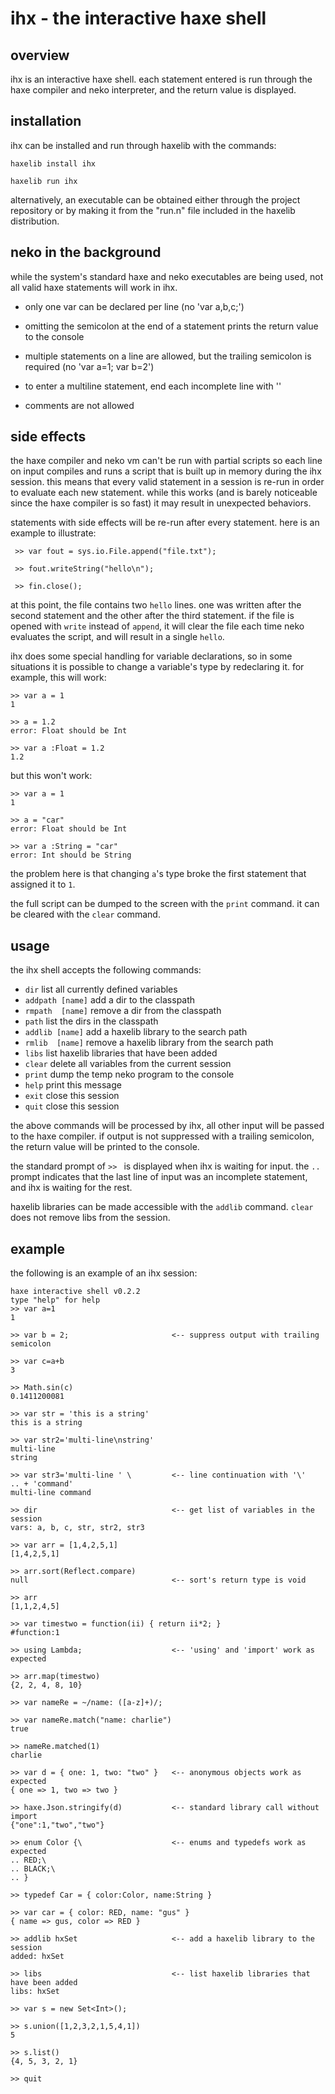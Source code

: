 ihx - the interactive haxe shell
================================

overview
--------

ihx is an interactive haxe shell.  each statement entered is run
through the haxe compiler and neko interpreter, and the return value
is displayed.


installation
------------

ihx can be installed and run through haxelib with the commands:

    haxelib install ihx

    haxelib run ihx

alternatively, an executable can be obtained either through the
project repository or by making it from the "run.n" file included in
the haxelib distribution.


neko in the background
----------------------

while the system's standard haxe and neko executables are being used,
not all valid haxe statements will work in ihx.

- only one var can be declared per line (no 'var a,b,c;')

- omitting the semicolon at the end of a statement prints the return
  value to the console

- multiple statements on a line are allowed, but the trailing
  semicolon is required (no 'var a=1; var b=2')

- to enter a multiline statement, end each incomplete line with '\'

- comments are not allowed


side effects
------------

the haxe compiler and neko vm can't be run with partial scripts so
each line on input compiles and runs a script that is built up in
memory during the ihx session.  this means that every valid statement
in a session is re-run in order to evaluate each new statement.  while
this works (and is barely noticeable since the haxe compiler is so
fast) it may result in unexpected behaviors.

statements with side effects will be re-run after every statement.
here is an example to illustrate:

     >> var fout = sys.io.File.append("file.txt");

     >> fout.writeString("hello\n");

     >> fin.close();

at this point, the file contains two `hello` lines.  one was written
after the second statement and the other after the third statement.
if the file is opened with `write` instead of `append`, it will clear
the file each time neko evaluates the script, and will result in a
single `hello`.

ihx does some special handling for variable declarations, so in some
situations it is possible to change a variable's type by redeclaring
it.  for example, this will work:

    >> var a = 1
    1

    >> a = 1.2
    error: Float should be Int

    >> var a :Float = 1.2
    1.2

but this won't work:

    >> var a = 1
    1

    >> a = "car"
    error: Float should be Int

    >> var a :String = "car"
    error: Int should be String

the problem here is that changing `a`'s type broke the first
statement that assigned it to `1`.

the full script can be dumped to the screen with the `print` command.
it can be cleared with the `clear` command.


usage
-----

the ihx shell accepts the following commands:

- `dir`            list all currently defined variables
- `addpath [name]` add a dir to the classpath
- `rmpath  [name]` remove a dir from the classpath
- `path`           list the dirs in the classpath
- `addlib [name]`  add a haxelib library to the search path
- `rmlib  [name]`  remove a haxelib library from the search path
- `libs`           list haxelib libraries that have been added
- `clear`          delete all variables from the current session
- `print`          dump the temp neko program to the console
- `help`           print this message
- `exit`           close this session
- `quit`           close this session

the above commands will be processed by ihx, all other input will be
passed to the haxe compiler.  if output is not suppressed with a
trailing semicolon, the return value will be printed to the console.

the standard prompt of `>> ` is displayed when ihx is waiting for
input.  the `.. ` prompt indicates that the last line of input was an
incomplete statement, and ihx is waiting for the rest.

haxelib libraries can be made accessible with the `addlib` command.
`clear` does not remove libs from the session.


example
-------

the following is an example of an ihx session:

    haxe interactive shell v0.2.2
    type "help" for help
    >> var a=1
    1

    >> var b = 2;                       <-- suppress output with trailing semicolon

    >> var c=a+b
    3

    >> Math.sin(c)
    0.1411200081

    >> var str = 'this is a string'
    this is a string

    >> var str2='multi-line\nstring'
    multi-line
    string

    >> var str3='multi-line ' \         <-- line continuation with '\'
    .. + 'command'
    multi-line command

    >> dir                              <-- get list of variables in the session
    vars: a, b, c, str, str2, str3

    >> var arr = [1,4,2,5,1]
    [1,4,2,5,1]

    >> arr.sort(Reflect.compare)
    null                                <-- sort's return type is void

    >> arr
    [1,1,2,4,5]

    >> var timestwo = function(ii) { return ii*2; }
    #function:1

    >> using Lambda;                    <-- 'using' and 'import' work as expected

    >> arr.map(timestwo)
    {2, 2, 4, 8, 10}

    >> var nameRe = ~/name: ([a-z]+)/;

    >> var nameRe.match("name: charlie")
    true

    >> nameRe.matched(1)
    charlie

    >> var d = { one: 1, two: "two" }   <-- anonymous objects work as expected
    { one => 1, two => two }

    >> haxe.Json.stringify(d)           <-- standard library call without import
    {"one":1,"two","two"}

    >> enum Color {\                    <-- enums and typedefs work as expected
    .. RED;\
    .. BLACK;\
    .. }

    >> typedef Car = { color:Color, name:String }

    >> var car = { color: RED, name: "gus" }
    { name => gus, color => RED }

    >> addlib hxSet                     <-- add a haxelib library to the session
    added: hxSet

    >> libs                             <-- list haxelib libraries that have been added
    libs: hxSet

    >> var s = new Set<Int>();

    >> s.union([1,2,3,2,1,5,4,1])
    5

    >> s.list()
    {4, 5, 3, 2, 1}

    >> quit


